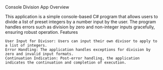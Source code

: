 Console Division App
Overview

This application is a simple console-based C# program that allows users to divide a list of preset integers by a number input by the user. The program handles errors such as division by zero and non-integer inputs gracefully, ensuring robust operation.
Features

    User Input for Divisor: Users can input their own divisor to apply to a list of integers.
    Error Handling: The application handles exceptions for division by zero and invalid input formats.
    Continuation Indication: Post-error handling, the application indicates the continuation and completion of execution.
